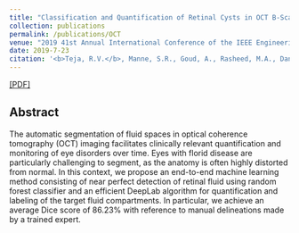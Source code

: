 ```yaml
---
title: "Classification and Quantification of Retinal Cysts in OCT B-Scans: Efficacy of Machine Learning Methods"
collection: publications
permalink: /publications/OCT
venue: "2019 41st Annual International Conference of the IEEE Engineering in Medicine and Biology Society (EMBC)"
date: 2019-7-23
citation: '<b>Teja, R.V.</b>, Manne, S.R., Goud, A., Rasheed, M.A., Dansingani, K.K., Chhablani, J., Vupparaboina, K.K. and Jana, S. <i>2019 41st Annual International Conference of the IEEE Engineering in Medicine and Biology Society.</i> <b>IEEE EMBC</b>.'
--- 
```

[[PDF]](https://ieeexplore.ieee.org/abstract/document/8857075)

## Abstract
The automatic segmentation of fluid spaces in optical coherence tomography (OCT) imaging facilitates clinically relevant quantification and monitoring of eye disorders over time. Eyes with florid disease are particularly challenging to segment, as the anatomy is often highly distorted from normal. In this context, we propose an end-to-end machine learning method consisting of near perfect detection of retinal fluid using random forest classifier and an efficient DeepLab algorithm for quantification and labeling of the target fluid compartments. In particular, we achieve an average Dice score of 86.23% with reference to manual delineations made by a trained expert.
